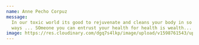 ```yaml
---
name: Anne Pecho Corpuz
message:
  In our toxic world its good to rejuvenate and cleans your body in so many
  ways ... SOmeone you can entrust your health for health is wealth... do it now
image: https://res.cloudinary.com/dgq7s4lkp/image/upload/v1598761543/uploads_dev/placeholder_fww9hi.png
---
```

